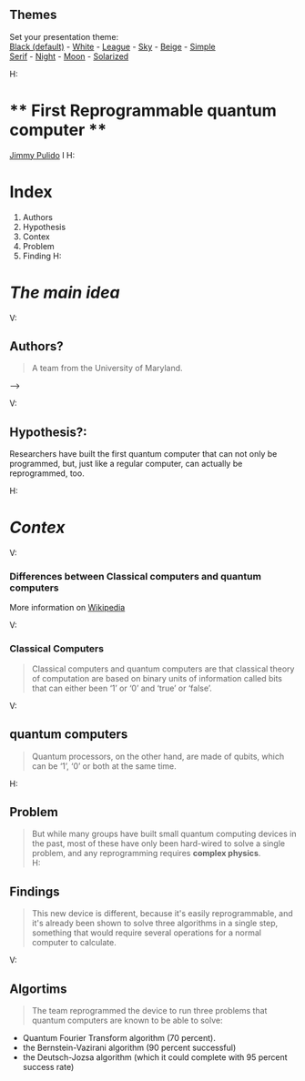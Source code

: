 <section id="themes">
	<h2>Themes</h2>
		<p>
			Set your presentation theme: <br>
			<!-- Hacks to swap themes after the page has loaded. Not flexible and only intended for the reveal.js demo deck. -->
			<a href="#" onclick="document.getElementById('theme').setAttribute('href','css/theme/black.css'); return false;">Black (default)</a> -
			<a href="#" onclick="document.getElementById('theme').setAttribute('href','css/theme/white.css'); return false;">White</a> -
			<a href="#" onclick="document.getElementById('theme').setAttribute('href','css/theme/league.css'); return false;">League</a> -
			<a href="#" onclick="document.getElementById('theme').setAttribute('href','css/theme/sky.css'); return false;">Sky</a> -
			<a href="#" onclick="document.getElementById('theme').setAttribute('href','css/theme/beige.css'); return false;">Beige</a> -
			<a href="#" onclick="document.getElementById('theme').setAttribute('href','css/theme/simple.css'); return false;">Simple</a> <br>
			<a href="#" onclick="document.getElementById('theme').setAttribute('href','css/theme/serif.css'); return false;">Serif</a> -
			<a href="#" onclick="document.getElementById('theme').setAttribute('href','css/theme/night.css'); return false;">Night</a> -
			<a href="#" onclick="document.getElementById('theme').setAttribute('href','css/theme/moon.css'); return false;">Moon</a> -
			<a href="#" onclick="document.getElementById('theme').setAttribute('href','css/theme/solarized.css'); return false;">Solarized</a>
		</p>
</section>

H:

# **  First Reprogrammable quantum computer ** 

[Jimmy Pulido](https://github.com/jiapulidoar)
I
H:

# Index

<!-- .slide: data-background="#7E2121" --> 
 1. Authors <!-- .element: class="fragment" data-fragment-index="1"-->
 1. Hypothesis <!-- .element: class="fragment" data-fragment-index="2"-->
 1. Contex <!-- .element: class="fragment" data-fragment-index="3"-->
  1. Problem <!-- .element: class="fragment" data-fragment-index="4"-->
   1. Finding <!-- .element: class="fragment" data-fragment-index="5"-->
H:

# *The main idea*
<!-- .slide: data-background="#005050" -->
V:
 
 ## Authors?
  
  >A team from the University of Maryland.   
  <!--*Do you wanna play it?* <!-- .element: class="fragment" data-fragment-index="2"--> -->
V:
## Hypothesis?:

Researchers have built the first quantum computer that can not only be programmed, but, just like a regular computer, can actually be reprogrammed, too.
<!-- .element: class="fragment" data-fragment-index="1"-->


H:
# *Contex*

V:
### Differences between Classical computers and quantum computers 

  > <!-- .element: class="fragment" data-fragment-index="1"-->

  
More information on [Wikipedia](https://en.wikipedia.org/wiki/Space_Invaders) <!-- .element: class="fragment" data-fragment-index="1"-->

V: 
### Classical Computers
  >Classical computers and quantum computers are that classical theory of computation are based on binary units of information called bits that can either been ‘1’ or ‘0’ and ‘true’ or ‘false’. 

V:
## quantum computers 
> Quantum processors, on the other hand, are made of qubits, which can be ‘1’, ‘0’ or both at the same time. 



H:
## Problem 
<!-- .slide: data-background="#7E2121"  -->
> But while many groups have built small quantum computing devices in the past, most of these have only been hard-wired to solve a single problem, and any reprogramming requires **complex physics**.  
H:

## Findings
 >This new device is different, because it's easily reprogrammable, and it's already been shown to solve three algorithms in a single step, something that would require several operations for a normal computer to calculate.

V:
## Algortims
>The team reprogrammed the device to run three problems that quantum computers are known to be able to solve:
* Quantum Fourier Transform algorithm (70 percent).
* the Bernstein-Vazirani algorithm (90 percent successful)
*  the Deutsch-Jozsa algorithm (which it could complete with 95 percent success rate)

  


